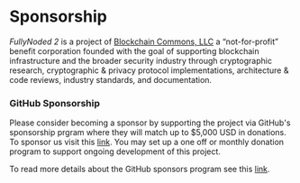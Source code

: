 # Sponsorship

*FullyNoded 2* is a project of [Blockchain Commons, LLC](https://www.blockchaincommons.com/) a “not-for-profit” benefit corporation founded with the goal of supporting blockchain infrastructure and the broader security industry through cryptographic research, cryptographic & privacy protocol implementations, architecture & code reviews, industry standards, and documentation.

### GitHub Sponsorship 

Please consider becoming a sponsor by supporting the project via GitHub's sponsorship prgram where they will match up to $5,000 USD in donations. To sponsor us visit this [link](https://github.com/sponsors/BlockchainCommons). You may set up a one off or monthly donation program to support ongoing development of this project.

To read more details about the GitHub sponsors program see this [link](https://help.github.com/en/github/supporting-the-open-source-community-with-github-sponsors/about-github-sponsors).
